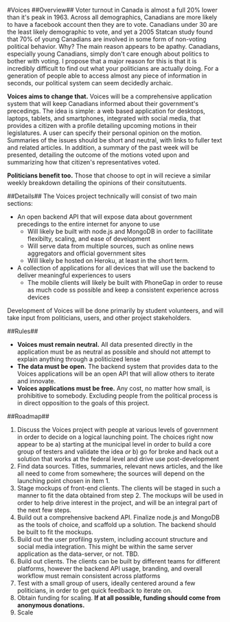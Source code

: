 #Voices
##Overview##
Voter turnout in Canada is almost a full 20% lower than it's peak in 1963. Across all demographics, Canadians are more likely to have a facebook account then they are to vote. Canadians under 30 are the least likely demographic to vote, and yet a 2005 Statcan study found that 70% of young Canadians are involved in some form of non-voting political behavior. Why? The main reason appears to be apathy. Canadians, especially young Canadians, simply don't care enough about politics to bother with voting. I propose that a major reason for this is that it is incredibly difficult to find out what your politicians are actually doing. For a generation of people able to access almost any piece of information in seconds, our political system can seem decidedly archaic.

**Voices aims to change that.** Voices will be a comprehensive application system that will keep Canadians informed about their government's precedings. The idea is simple: a web based application for desktops, laptops, tablets, and smartphones, integrated with social media, that provides a citizen with a profile detailing upcoming motions in their legislatures. A user can specify their personal opinion on the motion. Summaries of the issues should be short and neutral, with links to fuller text and related articles. In addition, a summary of the past week will be presented, detailing the outcome of the motions voted upon and summarizing how that citizen's representatives voted.

**Politicians benefit too.** Those that choose to opt in will recieve a similar weekly breakdown detailing the opinions of their consitutuents.

##Details##
The Voices project technically will consist of two main sections:
  - An open backend API that will expose data about government precedings to the entire internet for anyone to use
      - Will likely be built with node.js and MongoDB in order to facillitate flexibilty, scaling, and ease of development
      - Will serve data from multiple sources, such as online news aggregators and official government sites
      - Will likely be hosted on Heroku, at least in the short term.
  - A collection of applications for all devices that will use the backend to deliver meaningful experiences to users
      - The mobile clients will likely be built with PhoneGap in order to reuse as much code ss possible and keep a consistent experience across devices

Development of Voices will be done primarily by student volunteers, and will take input from politicians, users, and other project stakeholders.
      
##Rules##
- **Voices must remain neutral.** All data presented directly in the application must be as neutral as possible and should not attempt to explain anything through a politicized lense
- **The data must be open.** The backend system that provides data to the Voices applications will be an open API that will allow others to iterate and innovate.
- **Voices applications must be free.** Any cost, no matter how small, is prohibitive to somebody. Excluding people from the political process is in direct opposition to the goals of this project.

##Roadmap##
1. Discuss the Voices project with people at various levels of government in order to decide on a logical launching point. The choices right now appear to be a) starting at the municipal level in order to build a core group of testers and validate the idea *or* b) go for broke and hack out a solution that works at the federal level and drive use post-development
2. Find data sources. Titles, summaries, relevant news articles, and the like all need to come from somewhere; the sources will depend on the launching point chosen in item 1.
3. Stage mockups of front-end clients. The clients will be staged in such a manner to fit the data obtained from step 2. The mockups will be used in order to help drive interest in the project, and will be an integral part of the next few steps.
3. Build out a comprehensive backend API. Finalize node.js and MongoDB as the tools of choice, and scaffold up a solution. The backend should be built to fit the mockups.
4. Build out the user profiling system, including account structure and social media integration. This might be within the same server application as the data-server, or not. TBD.
4. Build out clients. The clients can be built by different teams for different platforms, however the backend API usage, branding, and overall workflow must remain consistent across platforms
5. Test with a small group of users, ideally centered around a few politicians, in order to get quick feedback to iterate on.
6. Obtain funding for scaling. **If at all possible, funding should come from anonymous donations.**
7. Scale